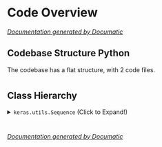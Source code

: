 # Code Overview

[_Documentation generated by Documatic_](https://www.documatic.com)

<!---Documatic-section-Codebase Structure Python-start--->
## Codebase Structure Python

The codebase has a flat structure, with 2 code files.

# #
<!---Documatic-section-Codebase Structure Python-end--->

<!---Documatic-section-Class Hierarchy-start--->
## Class Hierarchy

<!---Documatic-block-keras.utils.Sequence-start--->
<details>
	<summary><code>keras.utils.Sequence</code> (Click to Expand!)</summary>

* my_classes.DataGenerator
</details>
<!---Documatic-block-keras.utils.Sequence-end--->

# #
<!---Documatic-section-Class Hierarchy-end--->

[_Documentation generated by Documatic_](https://www.documatic.com)
